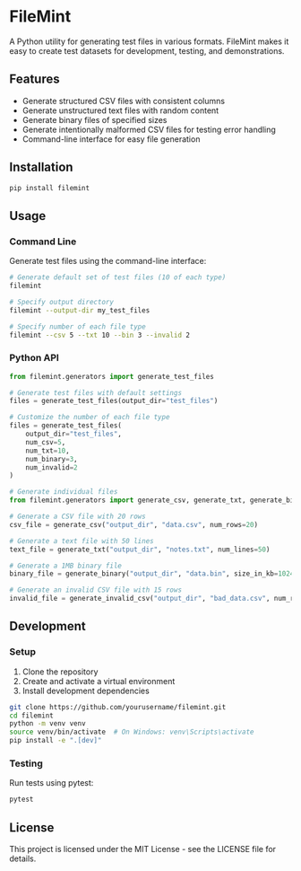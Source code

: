 # FileMint

A Python utility for generating test files in various formats. FileMint makes it easy to create test datasets for development, testing, and demonstrations.

## Features

- Generate structured CSV files with consistent columns
- Generate unstructured text files with random content
- Generate binary files of specified sizes
- Generate intentionally malformed CSV files for testing error handling
- Command-line interface for easy file generation

## Installation

```bash
pip install filemint
```

## Usage

### Command Line

Generate test files using the command-line interface:

```bash
# Generate default set of test files (10 of each type)
filemint

# Specify output directory
filemint --output-dir my_test_files

# Specify number of each file type
filemint --csv 5 --txt 10 --bin 3 --invalid 2
```

### Python API

```python
from filemint.generators import generate_test_files

# Generate test files with default settings
files = generate_test_files(output_dir="test_files")

# Customize the number of each file type
files = generate_test_files(
    output_dir="test_files",
    num_csv=5,
    num_txt=10,
    num_binary=3,
    num_invalid=2
)

# Generate individual files
from filemint.generators import generate_csv, generate_txt, generate_binary, generate_invalid_csv

# Generate a CSV file with 20 rows
csv_file = generate_csv("output_dir", "data.csv", num_rows=20)

# Generate a text file with 50 lines
text_file = generate_txt("output_dir", "notes.txt", num_lines=50)

# Generate a 1MB binary file
binary_file = generate_binary("output_dir", "data.bin", size_in_kb=1024)

# Generate an invalid CSV file with 15 rows
invalid_file = generate_invalid_csv("output_dir", "bad_data.csv", num_rows=15)
```

## Development

### Setup

1. Clone the repository
2. Create and activate a virtual environment
3. Install development dependencies

```bash
git clone https://github.com/yourusername/filemint.git
cd filemint
python -m venv venv
source venv/bin/activate  # On Windows: venv\Scripts\activate
pip install -e ".[dev]"
```

### Testing

Run tests using pytest:

```bash
pytest
```

## License

This project is licensed under the MIT License - see the LICENSE file for details. 